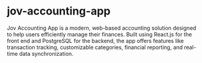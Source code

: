 # jov-accounting-app
Jov Accounting App is a modern, web-based accounting solution designed to help users efficiently manage their finances. Built using React.js for the front end and PostgreSQL for the backend, the app offers features like transaction tracking, customizable categories, financial reporting, and real-time data synchronization.
